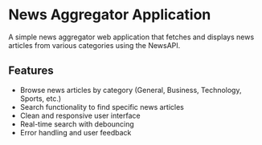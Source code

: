 # News Aggregator Application

A simple news aggregator web application that fetches and displays news articles from various categories using the NewsAPI.

## Features

- Browse news articles by category (General, Business, Technology, Sports, etc.)
- Search functionality to find specific news articles
- Clean and responsive user interface
- Real-time search with debouncing
- Error handling and user feedback